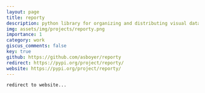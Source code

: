 ```yaml
---
layout: page
title: reporty
description: python library for organizing and distributing visual data
img: assets/img/projects/reporty.png
importance: 1
category: work
giscus_comments: false
key: true
github: https://github.com/asboyer/reporty
redirect: https://pypi.org/project/reporty/
website: https://pypi.org/project/reporty/
---
```


    redirect to website...
